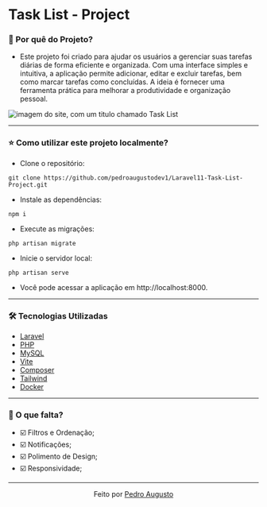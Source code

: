 # Task List - Project

### 📍 Por quê do Projeto?

- Este projeto foi criado para ajudar os usuários a gerenciar suas tarefas diárias de forma eficiente e organizada. Com uma interface simples e intuitiva, a aplicação permite adicionar, editar e excluir tarefas, bem como marcar tarefas como concluídas. A ideia é fornecer uma ferramenta prática para melhorar a produtividade e organização pessoal.

![imagem do site, com um titulo chamado Task List](https://imgur.com/a/DXxA2u6.png)

---
### ⭐ Como utilizar este projeto localmente?
-  Clone o repositório:

```shell
git clone https://github.com/pedroaugustodev1/Laravel11-Task-List-Project.git 
```

- Instale as dependências:

```shell
npm i 
```

- Execute as migrações:

```shell 
php artisan migrate
```

- Inicie o servidor local: 
```shell 
php artisan serve
```
- Você pode acessar a aplicação em http://localhost:8000.

---

### 🛠 Tecnologias Utilizadas

- [Laravel](https://laravel.com/)
- [PHP](https://www.php.net/)
- [MySQL](https://www.mysql.com/)
- [Vite](https://vitejs.dev)
- [Composer](https://getcomposer.org/)
- [Tailwind](https://tailwindcss.com/)
- [Docker](https://www.docker.com/)

---

### 📄 O que falta?

- ☑️ Filtros e Ordenação;
- ☑️ Notificações;
- ☑️ Polimento de Design;
- ☑️ Responsividade;

---

<div align="center">Feito por <a href="">Pedro Augusto</a>  </div>